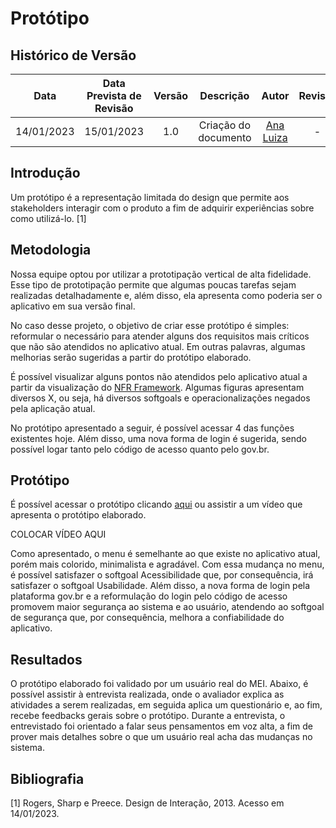 # Protótipo
## <a>Histórico de Versão</a>
|Data|Data Prevista de Revisão|Versão|Descrição|Autor|Revisor|
| :----------: |:-----------:| :------: | :-----------: | :---------: |:---------: |
|14/01/2023|15/01/2023|1.0|Criação do documento| [Ana Luiza](https://github.com/AnHoff) | - |

## <a>Introdução</a>
Um protótipo é a representação limitada do design que permite aos stakeholders interagir com o produto a fim de adquirir experiências sobre como utilizá-lo. [1]

## <a>Metodologia</a>
Nossa equipe optou por utilizar a prototipação vertical de alta fidelidade. Esse tipo de prototipação permite que algumas poucas tarefas sejam realizadas detalhadamente e, além disso, ela apresenta como poderia ser o aplicativo em sua versão final.

No caso desse projeto, o objetivo de criar esse protótipo é simples: reformular o necessário para atender alguns dos requisitos mais críticos que não são atendidos no aplicativo atual. Em outras palavras, algumas melhorias serão sugeridas a partir do protótipo elaborado.

É possível visualizar alguns pontos não atendidos pelo aplicativo atual a partir da visualização do [NFR Framework](../../Modelagem/NFRFramework.md). Algumas figuras apresentam diversos X, ou seja, há diversos softgoals e operacionalizações negados pela aplicação atual.

No protótipo apresentado a seguir, é possível acessar 4 das funções existentes hoje. Além disso, uma nova forma de login é sugerida, sendo possível logar tanto pelo código de acesso quanto pelo gov.br.

## <a>Protótipo</a>
É possível acessar o protótipo clicando [aqui](https://www.figma.com/proto/YVsTmRLQiocQb1d258RRZE/MEI?node-id=1%3A11&starting-point-node-id=1%3A9) ou assistir a um vídeo que apresenta o protótipo elaborado.

COLOCAR VÍDEO AQUI

Como apresentado, o menu é semelhante ao que existe no aplicativo atual, porém mais colorido, minimalista e agradável. Com essa mudança no menu, é possível satisfazer o softgoal Acessibilidade que, por consequência, irá satisfazer o softgoal Usabilidade. Além disso, a nova forma de login pela plataforma gov.br e a reformulação do login pelo código de acesso promovem maior segurança ao sistema e ao usuário, atendendo ao softgoal de segurança que, por consequência, melhora a confiabilidade do aplicativo.

## <a>Resultados</a>
O protótipo elaborado foi validado por um usuário real do MEI. Abaixo, é possível assistir à entrevista realizada, onde o avaliador explica as atividades a serem realizadas, em seguida aplica um questionário e, ao fim, recebe feedbacks gerais sobre o protótipo. Durante a entrevista, o entrevistado foi orientado a falar seus pensamentos em voz alta, a fim de prover mais detalhes sobre o que um usuário real acha das mudanças no sistema.

## <a>Bibliografia</a>

[1] Rogers, Sharp e Preece. Design de Interação, 2013. Acesso em 14/01/2023.
